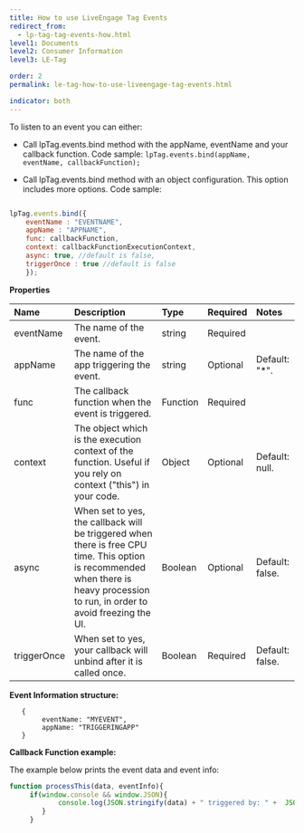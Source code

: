 ```yaml
---
title: How to use LiveEngage Tag Events
redirect_from:
  - lp-tag-tag-events-how.html
level1: Documents
level2: Consumer Information
level3: LE-Tag

order: 2
permalink: le-tag-how-to-use-liveengage-tag-events.html

indicator: both
---
```


To listen to an event you can either:

- Call lpTag.events.bind method with the appName, eventName and your callback function.
	Code sample: ```lpTag.events.bind(appName, eventName, callbackFunction);```

- Call lpTag.events.bind method with an object configuration. This option includes more options.
Code sample:


```javascript

lpTag.events.bind({
    eventName : "EVENTNAME",
    appName : "APPNAME",
    func: callbackFunction,
    context: callbackFunctionExecutionContext,  
    async: true, //default is false,
    triggerOnce : true //default is false
    });
```

**Properties**

| Name | Description | Type  | Required | Notes |
| :--- | :--- | :--- | :--- | :--- |
| eventName | The name of the event. | string | Required | |
| appName | The name of the app triggering the event. | string | Optional | Default: "*". |
|func | The callback function when the event is triggered. | Function | Required | |
| context | The object which is the execution context of the function. Useful if you rely on context ("this") in your code. | Object | Optional | Default: null. |
| async | When set to yes, the callback will be triggered when there is free CPU time. This option is recommended when there is heavy procession to run, in order to avoid freezing the UI. | Boolean | Optional | Default: false.|
| triggerOnce  | When set to yes, your callback will unbind after it is called once.  | Boolean | Required | Default: false.|

**Event Information structure:**

       {
            eventName: "MYEVENT",
            appName: "TRIGGERINGAPP"
       }

**Callback Function example:**

The example below prints the event data and event info:


```javascript
function processThis(data, eventInfo){
     if(window.console && window.JSON){
            console.log(JSON.stringify(data) + " triggered by: " +  JSON.stringify(eventInfo));
        }
     }
```
